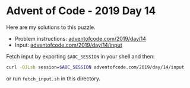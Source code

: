 # Advent of Code - 2019 Day 14
Here are my solutions to this puzzle.

* Problem instructions: [adventofcode.com/2019/day/14](https://adventofcode.com/2019/day/14)
* Input: [adventofcode.com/2019/day/14/input](https://adventofcode.com/2019/day/14/input)

Fetch input by exporting `$AOC_SESSION` in your shell and then:
```bash
curl -OJLsb session=$AOC_SESSION adventofcode.com/2019/day/14/input
```

or run `fetch_input.sh` in this directory.
